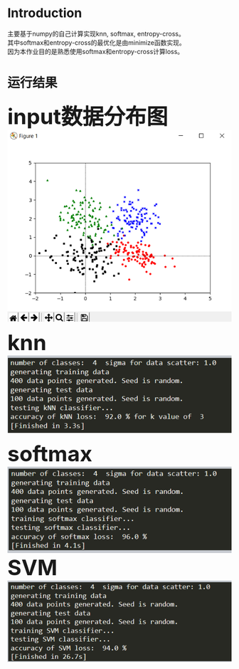 # Introduction
主要基于numpy的自己计算实现knn, softmax, entropy-cross。  
其中softmax和entropy-cross的最优化是由minimize函数实现。  
因为本作业目的是熟悉使用softmax和entropy-cross计算loss。

# 运行结果
**<font size=14>input数据分布图</font>**  
![image](https://github.com/Lin-CX/deep-learning/blob/main/hw1-knn,SVM,softmax/data_distribution.png)  

**<font size=14>knn</font>**  
![image](https://github.com/Lin-CX/deep-learning/blob/main/hw1-knn,SVM,softmax/knn.png)  

**<font size=14>softmax</font>**  
![image](https://github.com/Lin-CX/deep-learning/blob/main/hw1-knn,SVM,softmax/softmax.png)  
**<font size=14>SVM</font>**  
![image](https://github.com/Lin-CX/deep-learning/blob/main/hw1-knn,SVM,softmax/SVM.png)